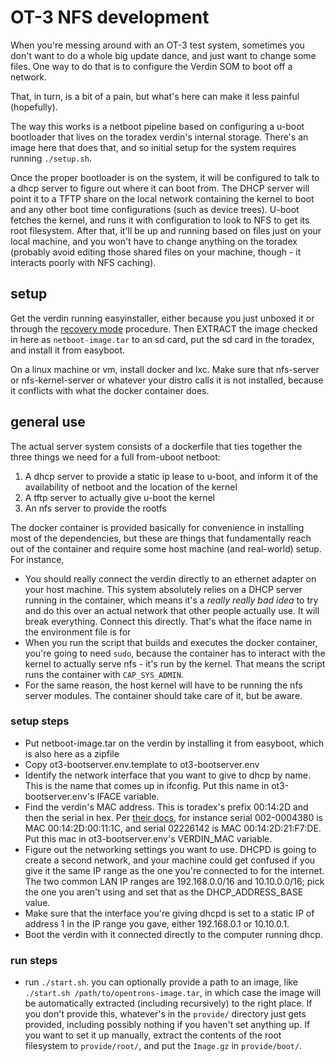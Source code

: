 # OT-3 NFS development

When you're messing around with an OT-3 test system, sometimes you don't want to do a whole big update dance, and just want to change some files. One way to do that is to configure the Verdin SOM to boot off a network. 

That, in turn, is a bit of a pain, but what's here can make it less painful (hopefully).

The way this works is a netboot pipeline based on configuring a u-boot bootloader that lives on the toradex verdin's internal storage. There's an image here that does that, and so initial setup for the system requires running `./setup.sh`. 

Once the proper bootloader is on the system, it will be configured to talk to a dhcp server to figure out where it can boot from. The DHCP server will point it to a TFTP share on the local network containing the kernel to boot and any other boot time configurations (such as device trees). U-boot fetches the kernel, and runs it with configuration to look to NFS to get its root filesystem. After that, it'll be up and running based on files just on your local machine, and you won't have to change anything on the toradex (probably avoid editing those shared files on your machine, though - it interacts poorly with NFS caching).


## setup

Get the verdin running easyinstaller, either because you just unboxed it or through the [recovery mode](https://developer.toradex.com/knowledge-base/imx-recovery-mode#Verdin_SoM_Family) procedure. Then EXTRACT the image checked in here as `netboot-image.tar` to an sd card, put the sd card in the toradex, and install it from easyboot.

On a linux machine or vm, install docker and lxc. Make sure that nfs-server or nfs-kernel-server or whatever your distro calls it is not installed, because it conflicts with what the docker container does.


## general use

The actual server system consists of a dockerfile that ties together the three things we need for a full from-uboot netboot:

1. A dhcp server to provide a static ip lease to u-boot, and inform it of the availability of netboot and the location of the kernel
2. A tftp server to actually give u-boot the kernel
3. An nfs server to provide the rootfs

The docker container is provided basically for convenience in installing most of the dependencies, but these are things that fundamentally reach out of the container and require some host machine (and real-world) setup. For instance,
- You should really connect the verdin directly to an ethernet adapter on your host machine. This system absolutely relies on a DHCP server running in the container, which means it's a _really really bad idea_ to try and do this over an actual network that other people actually use. It will break everything. Connect this directly. That's what the iface name in the environment file is for
- When you run the script that builds and executes the docker container, you're going to need `sudo`, because the container has to interact with the kernel to actually serve nfs - it's run by the kernel. That means the script runs the container with `CAP_SYS_ADMIN`.
- For the same reason, the host kernel will have to be running the nfs server modules. The container should take care of it, but be aware.

### setup steps
- Put netboot-image.tar on the verdin by installing it from easyboot, which is also here as a zipfile
- Copy ot3-bootserver.env.template to ot3-bootserver.env
- Identify the network interface that you want to give to dhcp by name. This is the name that comes up in ifconfig. Put this name in ot3-bootserver.env's IFACE variable.
- Find the verdin's MAC address. This is toradex's prefix 00:14:2D and then the serial in hex. Per [their docs](https://developer.toradex.com/knowledge-base/mac-address), for instance serial 002-0004380 is MAC 00:14:2D:00:11:1C, and serial  02226142 is MAC 00:14:2D:21:F7:DE. Put this mac in ot3-bootserver.env's VERDIN_MAC variable.
- Figure out the networking settings you want to use. DHCPD is going to create a second network, and your machine could get confused if you give it the same IP range as the one you're connected to for the internet. The two common LAN IP ranges are 192.168.0.0/16 and 10.10.0.0/16; pick the one you aren't using and set that as the DHCP_ADDRESS_BASE value.
- Make sure that the interface you're giving dhcpd is set to a static IP of address 1 in the IP range you gave, either 192.168.0.1 or 10.10.0.1.
- Boot the verdin with it connected directly to the computer running dhcp.

### run steps
- run `./start.sh`. you can optionally provide a path to an image, like `./start.sh /path/to/opentrons-image.tar`, in which case the image will be automatically extracted (including recursively) to the right place. If you don't provide this, whatever's in the `provide/` directory just gets provided, including possibly nothing if you haven't set anything up. If you want to set it up manually, extract the contents of the root filesystem to `provide/root/`, and put the `Image.gz` in `provide/boot/`.
